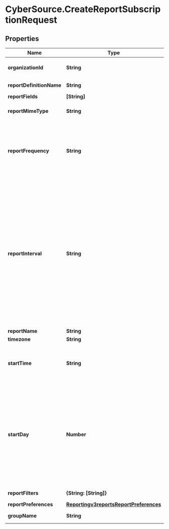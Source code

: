 # CyberSource.CreateReportSubscriptionRequest

## Properties
Name | Type | Description | Notes
------------ | ------------- | ------------- | -------------
**organizationId** | **String** | Valid CyberSource organizationId | [optional] 
**reportDefinitionName** | **String** | Valid Report Definition Name | 
**reportFields** | **[String]** |  | 
**reportMimeType** | **String** | Valid values: - application/xml - text/csv  | 
**reportFrequency** | **String** | &#39;The frequency for which subscription is created.&#39;  Valid Values:   - &#39;DAILY&#39;   - &#39;WEEKLY&#39;   - &#39;MONTHLY&#39;   - &#39;USER_DEFINED&#39;  | 
**reportInterval** | **String** | If the reportFrequency is User-defined, reportInterval should be in **ISO 8601 time format** Please refer the following link to know more about ISO 8601 format.[Rfc Time Format](https://en.wikipedia.org/wiki/ISO_8601#Durations)  **Example time format for 2 hours and 30 Mins:**   - PT2H30M **NOTE: Do not document reportInterval field in developer center**  | [optional] 
**reportName** | **String** |  | 
**timezone** | **String** |  | 
**startTime** | **String** | The hour at which the report generation should start. It should be in hhmm format. | 
**startDay** | **Number** | This is the start day if the frequency is WEEKLY or MONTHLY. The value varies from 1-7 for WEEKLY and 1-31 for MONTHLY. For WEEKLY 1 means Sunday and 7 means Saturday. By default the value is 1. | [optional] 
**reportFilters** | **{String: [String]}** | List of filters to apply | [optional] 
**reportPreferences** | [**Reportingv3reportsReportPreferences**](Reportingv3reportsReportPreferences.md) |  | [optional] 
**groupName** | **String** | Valid GroupName | [optional] 


